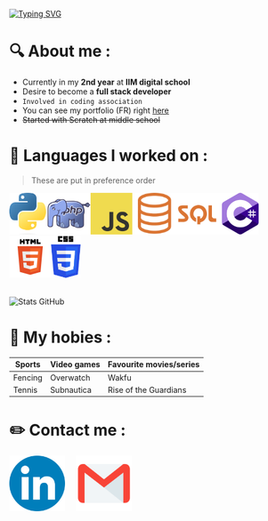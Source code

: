 [![Typing SVG](https://readme-typing-svg.herokuapp.com?font=Fira+Code&duration=3000&pause=1000&width=435&lines=HELLO+WORLD)](https://git.io/typing-svg)


# 🔍️ About me :

- Currently in my **2nd year** at **IIM digital school**
- Desire to become a **full stack developer**
- ```Involved in coding association```
- You can see my portfolio (FR) right <a href=https://garnierquentin.github.io/portfolio/> here </a>
- ~~Started with Scratch at middle school~~


# 🔧 Languages I worked on :
>These are put in preference order

<div style="display: flex; flex-wrap: wrap;">
    <div>
        <img src="assets/python_logo.png" alt="Python" height="75">
    </div>
    <div>
        <img src="assets/php_logo.png" alt="PHP" height="75">
    </div>
    <div>
        <img src="assets/JS_logo.png" alt="JavaScript" height="75">
    </div>
    <div>
        <img src="assets/sql_logo.png" alt="SQL" height="75">
    </div>
    <div>
        <img src="assets/c_sharp_logo.png" alt="C#" height="75">
    </div>
    <div>
        <img src="assets/html_logo.png" alt="HTML" height="75">
    </div>
    <div>
        <img src="assets/css_logo.png" alt="CSS" height="75">
    </div>
</div>


<br>

![Stats GitHub](https://github-readme-stats.vercel.app/api?username=GarnierQuentin&show_icons=true&theme=one_dark_pro)



# 💚 My hobies :

Sports | Video games | Favourite movies/series
-------|-------------|------------------------
Fencing|  Overwatch  | Wakfu
Tennis |  Subnautica | Rise of the Guardians



# ✏️ Contact me :

<div style="display: flex;">
    <div>
        <a href="https://www.linkedin.com/in/quentin-garnier-07a58824b/">
            <img src="assets/linkedIn_icon.png" width=100 style="padding-right: 20px;">
        </a>
    </div>
    <div>
        <a href="mailto:quentingarnier92320@gmail.com">
            <img src="assets/maill_icon.png" width=100>
        </a>
    </div>
</div>